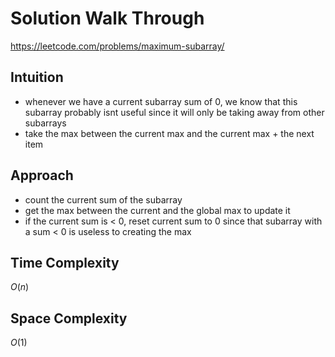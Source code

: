 # Solution Walk Through
https://leetcode.com/problems/maximum-subarray/

## Intuition
- whenever we have a current subarray sum of 0, we know that this subarray probably isnt useful since it will only be taking away from other subarrays
- take the max between the current max and the current max + the next item

## Approach
- count the current sum of the subarray
- get the max between the current and the global max to update it
- if the current sum is < 0, reset current sum to 0 since that subarray with a sum < 0 is useless to creating the max

## Time Complexity
$O(n)$

## Space Complexity
$O(1)$



